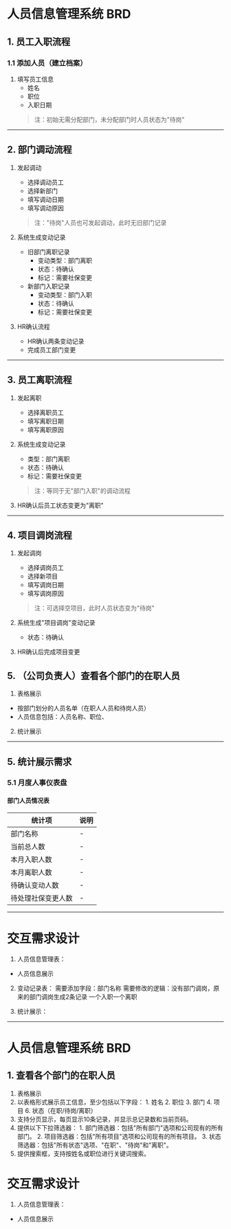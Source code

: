 # 人员信息管理系统 BRD

## 1. 员工入职流程
### 1.1 添加人员（建立档案）
1. 填写员工信息
   - 姓名
   - 职位
   - 入职日期
   > 注：初始无需分配部门，未分配部门时人员状态为"待岗"

---

## 2. 部门调动流程
1. 发起调动
   - 选择调动员工
   - 选择新部门
   - 填写调动日期
   - 填写调动原因
   > 注："待岗"人员也可发起调动，此时无旧部门记录

2. 系统生成变动记录
   - 旧部门离职记录
     * 变动类型：部门离职
     * 状态：待确认
     * 标记：需要社保变更
   - 新部门入职记录
     * 变动类型：部门入职
     * 状态：待确认
     * 标记：需要社保变更

3. HR确认流程
   - HR确认两条变动记录
   - 完成员工部门变更

---

## 3. 员工离职流程
1. 发起离职
   - 选择离职员工
   - 填写离职日期
   - 填写离职原因

2. 系统生成变动记录
   - 类型：部门离职
   - 状态：待确认
   - 标记：需要社保变更
   > 注：等同于无"部门入职"的调动流程

3. HR确认后员工状态变更为"离职"

---

## 4. 项目调岗流程
1. 发起调岗
   - 选择调岗员工
   - 选择新项目
   - 填写调岗日期
   - 填写调岗原因
   > 注：可选择空项目，此时人员状态变为"待岗"

2. 系统生成"项目调岗"变动记录
   - 状态：待确认

3. HR确认后完成项目变更


## 5. （公司负责人）查看各个部门的在职人员
1. 表格展示
  - 按部门划分的人员名单（在职人人员和待岗人员）
  - 人员信息包括：人员名称、职位、
2. 统计展示

---

## 5. 统计展示需求
### 5.1 月度人事仪表盘
#### 部门人员情况表
| 统计项 | 说明 |
|--------|------|
| 部门名称 | - |
| 当前总人数 | - |
| 本月入职人数 | - |
| 本月离职人数 | - |
| 待确认变动人数 | - |
| 待处理社保变更人数 | - |

----

# 交互需求设计

1. 人员信息管理表：
  - 人员信息展示


2. 变动记录表：
需要添加字段：部门名称
需要修改的逻辑：没有部门调岗，原来的部门调岗生成2条记录 一个入职一个离职

3. 统计展示：





---
# 人员信息管理系统 BRD

## 1. 查看各个部门的在职人员
1. 表格展示
  1. 以表格形式展示员工信息，至少包括以下字段：
    1. 姓名
    2. 职位
    3. 部门
    4. 项目
    6. 状态（在职/待岗/离职）
  2. 支持分页显示，每页显示10条记录，并显示总记录数和当前页码。
  3. 提供以下下拉筛选器：
    1. 部门筛选器：包括"所有部门"选项和公司现有的所有部门。
    2. 项目筛选器：包括"所有项目"选项和公司现有的所有项目。
    3. 状态筛选器：包括"所有状态"选项、"在职"、"待岗"和"离职"。
  3. 提供搜索框，支持按姓名或职位进行关键词搜索。


# 交互需求设计

1. 人员信息管理表：
  - 人员信息展示
